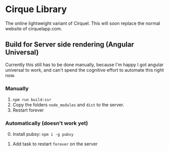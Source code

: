 # Cirque Library

The online lightweight variant of Cirquel. This will soon replace the normal website of cirquelapp.com.

## Build for Server side rendering (Angular Universal)

Currently this still has to be done manually, because I'm happy I got angular universal to work, and can't spend the cognitive effort to automate this right now.

### Manually

1. `npm run build:ssr`
2. Copy the folders `node_modules` and `dist` to the server.
3. Restart forever

### Automatically (doesn't work yet)

0. Install pubsy: `npm i -g pubsy`

4. Add task to restart `forever` on the server